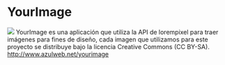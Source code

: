 # YourImage
<img src="http://www.azulweb.net/yourimage/yourimage-2.png">
YourImage es una aplicación que utiliza la API de lorempixel para traer imágenes para fines de diseño, cada imagen que utilizamos para este proyecto se distribuye bajo la licencia Creative Commons (CC BY-SA). <a href="http://www.azulweb.net/yourimage/">http://www.azulweb.net/yourimage</a>
